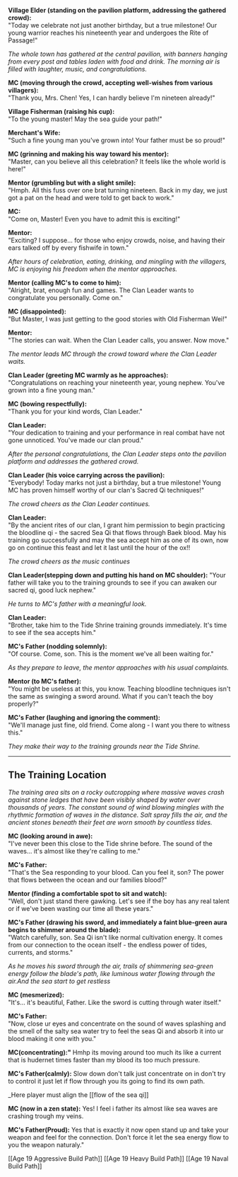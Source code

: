 **Village Elder (standing on the pavilion platform, addressing the gathered crowd):**  
"Today we celebrate not just another birthday, but a true milestone! Our young warrior reaches his nineteenth year and undergoes the Rite of Passage!"

_The whole town has gathered at the central pavilion, with banners hanging from every post and tables laden with food and drink. The morning air is filled with laughter, music, and congratulations._

**MC (moving through the crowd, accepting well-wishes from various villagers):**  
"Thank you, Mrs. Chen! Yes, I can hardly believe I'm nineteen already!"

**Village Fisherman (raising his cup):**  
"To the young master! May the sea guide your path!"

**Merchant's Wife:**  
"Such a fine young man you've grown into! Your father must be so proud!"

**MC (grinning and making his way toward his mentor):**  
"Master, can you believe all this celebration? It feels like the whole world is here!"

**Mentor (grumbling but with a slight smile):**  
"Hmph. All this fuss over one brat turning nineteen. Back in my day, we just got a pat on the head and were told to get back to work."

**MC:**  
"Come on, Master! Even you have to admit this is exciting!"

**Mentor:**  
"Exciting? I suppose... for those who enjoy crowds, noise, and having their ears talked off by every fishwife in town."

_After hours of celebration, eating, drinking, and mingling with the villagers, MC is enjoying his freedom when the mentor approaches._

**Mentor (calling MC's to come to him):**  
"Alright, brat, enough fun and games. The Clan Leader wants to congratulate you personally. Come on."

**MC (disappointed):**  
"But Master, I was just getting to the good stories with Old Fisherman Wei!"

**Mentor:**  
"The stories can wait. When the Clan Leader calls, you answer. Now move."

_The mentor leads MC through the crowd toward where the Clan Leader waits._

**Clan Leader (greeting MC warmly as he approaches):**  
"Congratulations on reaching your nineteenth year, young nephew. You've grown into a fine young man."

**MC (bowing respectfully):**  
"Thank you for your kind words, Clan Leader."

**Clan Leader:**  
"Your dedication to training and your performance in real combat have not gone unnoticed. You've made our clan proud."

_After the personal congratulations, the Clan Leader steps onto the pavilion platform and addresses the gathered crowd._

**Clan Leader (his voice carrying across the pavilion):**  
"Everybody! Today marks not just a birthday, but a true milestone! Young MC has proven himself worthy of our clan's Sacred Qi techniques!"

_The crowd cheers as the Clan Leader continues._

**Clan Leader:**  
"By the ancient rites of our clan, I grant him permission to begin practicing the bloodline qi - the sacred Sea Qi that flows through Baek blood. May his training go successfully and may the sea accept him as one of its own, now go on continue this feast and let it last until the hour of the ox!! 

_The crowd cheers as the music continues_

**Clan Leader(stepping down and putting his hand on MC shoulder):**
"Your father will take you to the training grounds to see if you can awaken our sacred qi, good luck nephew."

_He turns to MC's father with a meaningful look._

**Clan Leader:**  
"Brother, take him to the Tide Shrine training grounds immediately. It's time to see if the sea accepts him."

**MC's Father (nodding solemnly):**  
"Of course. Come, son. This is the moment we've all been waiting for."

_As they prepare to leave, the mentor approaches with his usual complaints._

**Mentor (to MC's father):**  
"You might be useless at this, you know. Teaching bloodline techniques isn't the same as swinging a sword around. What if you can't teach the boy properly?"

**MC's Father (laughing and ignoring the comment):**  
"We'll manage just fine, old friend. Come along - I want you there to witness this."

_They make their way to the training grounds near the Tide Shrine._

---

## **The Training Location**

_The training area sits on a rocky outcropping where massive waves crash against stone ledges that have been visibly shaped by water over thousands of years. The constant sound of wind blowing mingles with the rhythmic formation of waves in the distance. Salt spray fills the air, and the ancient stones beneath their feet are worn smooth by countless tides._

**MC (looking around in awe):**  
"I've never been this close to the Tide shrine before. The sound of the waves... it's almost like they're calling to me."

**MC's Father:**  
"That's the Sea responding to your blood. Can you feel it, son? The power that flows between the ocean and our families blood?"

**Mentor (finding a comfortable spot to sit and watch):**  
"Well, don't just stand there gawking. Let's see if the boy has any real talent or if we've been wasting our time all these years."

**MC's Father (drawing his sword, and immediately a faint blue-green aura begins to shimmer around the blade):**  
"Watch carefully, son. Sea Qi isn't like normal cultivation energy. It comes from our connection to the ocean itself - the endless power of tides, currents, and storms."

_As he moves his sword through the air, trails of shimmering sea-green energy follow the blade's path, like luminous water flowing through the air.And the sea start to get restless_

**MC (mesmerized):**  
"It's... it's beautiful, Father. Like the sword is cutting through water itself."

**MC's Father:**  
"Now, close ur eyes and concentrate on the sound of waves splashing and the smell of the salty sea water try to feel the seas Qi and absorb it into ur blood making it  one with you."

**MC(concentrating):"**
Hmhp its moving around too much its like a current that is hudernet times faster than my blood its too much pressure.

**MC's Father(calmly):**
Slow down don't talk just concentrate on in don't try to control it just let if flow through you its going to find its own path.

_Here player must align the [[flow of the sea qi]]
 
**MC (now in a zen state):**
Yes! I feel i father its almost like sea waves are crashing trough my veins.

**MC's Father(Proud):**
Yes that is exactly it now open stand up and take your weapon and feel for the connection. Don't force it let the sea energy flow to you the weapon naturaly."

[[Age 19 Aggressive Build Path]]
[[Age 19 Heavy Build Path]]
[[Age 19 Naval Build Path]]